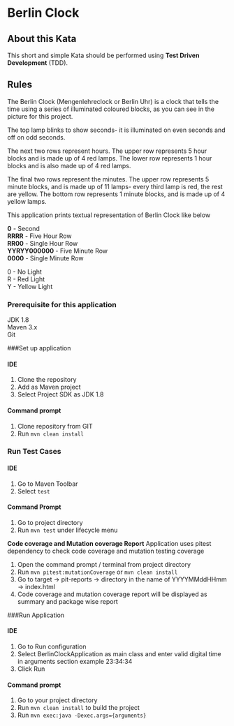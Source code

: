# Berlin Clock

## About this Kata

This short and simple Kata should be performed using **Test Driven Development** (TDD).

## Rules

The Berlin Clock (Mengenlehreclock or Berlin Uhr) is a clock that tells the time using a series of illuminated coloured blocks, as you can see in the picture for this project.

The top lamp blinks to show seconds- it is illuminated on even seconds and off on odd seconds.

The next two rows represent hours. The upper row represents 5 hour blocks and is made up of 4 red lamps. The lower row represents 1 hour blocks and is also made up of 4 red lamps.

The final two rows represent the minutes. The upper row represents 5 minute blocks, and is made up of 11 lamps- every third lamp is red, the rest are yellow. The bottom row represents 1 minute blocks, and is made up of 4 yellow lamps.

This application prints textual representation of Berlin Clock like below

**0** - Second\
**RRRR** - Five Hour Row\
**RR00** - Single Hour Row \
**YYRYY000000** - Five Minute Row \
**0000** - Single Minute Row


0 - No Light\
R - Red Light\
Y - Yellow Light

### Prerequisite for this application

JDK 1.8\
Maven 3.x\
Git

###Set up application
#### IDE
1. Clone the repository 
2. Add as Maven project
3. Select Project SDK as JDK 1.8

#### Command prompt
1. Clone repository from GIT
2. Run `mvn clean install`

### Run Test Cases
#### IDE
1. Go to Maven Toolbar
2. Select `test`

#### Command Prompt
1. Go to project directory
2. Run `mvn test` under lifecycle menu

**Code coverage and Mutation coverage Report**
Application uses pitest dependency to check code coverage and mutation testing coverage
1. Open the command prompt / terminal from project directory 
2. Run `mvn pitest:mutationCoverage` or `mvn clean install`
3. Go to target -> pit-reports -> directory in the name of YYYYMMddHHmm -> index.html
4. Code coverage and mutation coverage report will be displayed as summary and package wise report

###Run Application
#### IDE
1. Go to Run configuration
2. Select BerlinClockApplication as main class and enter valid digital time in arguments section example 23:34:34
3. Click Run
#### Command prompt
1. Go to your project directory
2. Run `mvn clean install` to build the project
2. Run `mvn exec:java -Dexec.args={arguments}`


